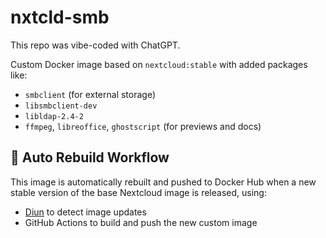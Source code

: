 # nxtcld-smb

This repo was vibe-coded with ChatGPT.

Custom Docker image based on `nextcloud:stable` with added packages like:

- `smbclient` (for external storage)
- `libsmbclient-dev`
- `libldap-2.4-2`
- `ffmpeg`, `libreoffice`, `ghostscript` (for previews and docs)

## 🔄 Auto Rebuild Workflow

This image is automatically rebuilt and pushed to Docker Hub when a new stable version of the base Nextcloud image is released, using:

- [Diun](https://crazymax.dev/diun/) to detect image updates
- GitHub Actions to build and push the new custom image

